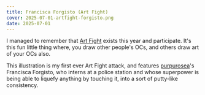 ```yaml
---
title: Francisca Forgisto (Art Fight)
cover: 2025-07-01-artfight-forgisto.png
date: 2025-07-01
---
```

I managed to remember that [Art Fight](https://artfight.net/) exists this year and participate. It's this fun little thing where, you draw other people's OCs, and others draw art of your OCs also.

This illustration is my first ever Art Fight attack, and features [purpurosea](https://artfight.net/~purpurosea)'s Francisca Forgisto, who interns at a police station and whose superpower is being able to liquefy anything by touching it, into a sort of putty-like consistency.